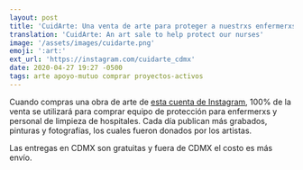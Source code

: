 ```yaml
---
layout: post
title: 'CuidArte: Una venta de arte para proteger a nuestrxs enfermerxs'
translation: 'CuidArte: An art sale to help protect our nurses'
image: '/assets/images/cuidarte.png'
emoji: ':art:'
ext_url: 'https://instagram.com/cuidarte_cdmx'
date: 2020-04-27 19:27 -0500
tags: arte apoyo-mutuo comprar proyectos-activos
---
```


Cuando compras una obra de arte de [esta cuenta de Instagram]({{page.ext_url}}), 100% de la venta se utilizará para comprar equipo de protección para enfermerxs y personal de limpieza de hospitales.
Cada día publican más grabados, pinturas y fotografías, los cuales fueron donados por los artistas.

Las entregas en CDMX son gratuitas y fuera de CDMX el costo es más envío.